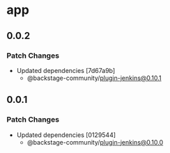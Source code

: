 # app

## 0.0.2

### Patch Changes

- Updated dependencies [7d67a9b]
  - @backstage-community/plugin-jenkins@0.10.1

## 0.0.1

### Patch Changes

- Updated dependencies [0129544]
  - @backstage-community/plugin-jenkins@0.10.0
